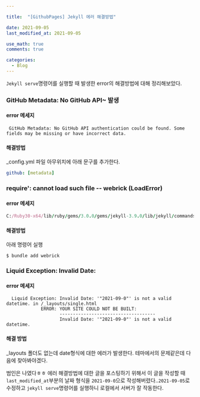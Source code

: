```yaml
---

title:  "[GithubPages] Jekyll 에러 해결방법"

date: 2021-09-05
last_modified_at: 2021-09-05

use_math: true
comments: true

categories:
  - Blog
---
```


`Jekyll serve`명령어를 실행할 때 발생한 error의 해결방법에 대해 정리해보았다.

### GitHub Metadata: No GitHub API~ 발생

#### error 메세지

```
 GitHub Metadata: No GitHub API authentication could be found. Some fields may be missing or have incorrect data.
```



#### 해결방법

_config.yml 파일 아무위치에 아래 문구를 추가한다.

```yaml
github: [metadata]
```



### require': cannot load such file -- webrick (LoadError)

#### error 메세지

 ```ruby
 C:/Ruby30-x64/lib/ruby/gems/3.0.0/gems/jekyll-3.9.0/lib/jekyll/commands/serve/servlet.rb:3:in `require': cannot load such file -- webrick (LoadError)
 ```



#### 해결방법

아래 명령어 실행

```
$ bundle add webrick
```



###  Liquid Exception: Invalid Date:

#### error 메세지

```
  Liquid Exception: Invalid Date: '"2021-09-0"' is not a valid datetime. in /_layouts/single.html
             ERROR: YOUR SITE COULD NOT BE BUILT:
                    ------------------------------------
                    Invalid Date: '"2021-09-0"' is not a valid datetime.
```



#### 해결 방법

_layouts 폴더도 없는데 date형식에 대한 에러가 발생한다. 테마에서의 문제같은데 다음에 찾아봐야겠다.

범인은 나였다ㅎㅎ 에러 해결방법에 대한 글을 포스팅하기 위해서 이 글을 작성할 때 `last_modified_at`부분의 날짜 형식을 `2021-09-0`으로 작성해버렸다..`2021-09-05`로 수정하고 `jekyll serve`명령어를 실행하니 로컬에서 서버가 잘 작동한다.


